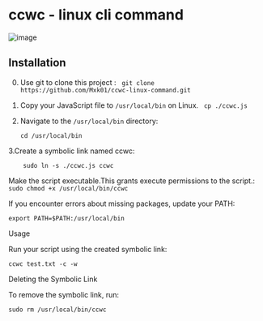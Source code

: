 
# ccwc - linux cli  command 
![image](https://github.com/Mxk01/ccwc-linux-command/assets/61979889/a55b6250-860d-4e2b-9a25-21144ce84102)

## Installation
0. Use git to clone this project : ``` git clone https://github.com/Mxk01/ccwc-linux-command.git```
1. Copy your JavaScript file to `/usr/local/bin` on Linux.
``` cp ./ccwc.js``` 
2. Navigate to the `/usr/local/bin` directory:

   ```
   cd /usr/local/bin
   ```
3.Create a symbolic link named ccwc:
```
    sudo ln -s ./ccwc.js ccwc
```
Make the script executable.This grants execute permissions to the script.:
```sudo chmod +x /usr/local/bin/ccwc```
 
If you encounter errors about missing packages, update your PATH:

  ```
export PATH=$PATH:/usr/local/bin
  ```
Usage

Run your script using the created symbolic link:

```
ccwc test.txt -c -w 
```
Deleting the Symbolic Link

To remove the symbolic link, run:
```
sudo rm /usr/local/bin/ccwc
```

